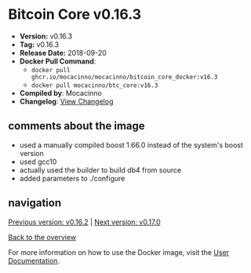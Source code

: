 # Bitcoin Core v0.16.3

- **Version:** v0.16.3
- **Tag:** v0.16.3
- **Release Date:** 2018-09-20
- **Docker Pull Command**:
  - `docker pull ghcr.io/mocacinno/mocacinno/bitcoin_core_docker:v16.3`
  - `docker pull mocacinno/btc_core:v16.3`
- **Compiled by**: Mocacinno
- **Changelog**: [View Changelog](https://github.com/bitcoin/bitcoin/blob/v0.16.3/doc/release-notes.md)

## comments about the image

- used a manually compiled boost 1.66.0 instead of the system's boost version
- used gcc10
- actually used the builder to build db4 from source
- added parameters to ./configure

## navigation

[Previous version: v0.16.2](./v16.2.md) | [Next version: v0.17.0](./v17.0.md)

[Back to the overview](./Readme.md)

For more information on how to use the Docker image, visit the [User Documentation](../userdocs/Readme.md).

